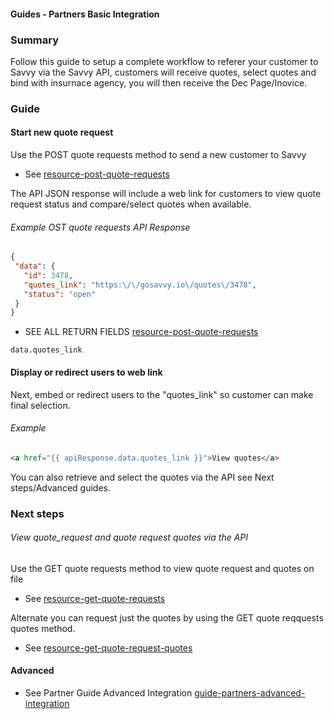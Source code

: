 #### Guides - Partners Basic Integration

### Summary

Follow this guide to setup a complete workflow to referer your customer to Savvy via the Savvy API, customers will receive quotes, select quotes and bind with insurnace agency, you will then receive the Dec Page/Inovice.

### Guide

#### Start new quote request
Use the POST quote requests method to send a new customer to Savvy
 - See [resource-post-quote-requests](../../resource-post-quote-requests.md)
 
The API JSON response will include a web link for customers to view quote request status and compare/select quotes when available. 
 
###### Example OST quote requests API Response
 ```json
{
  "data": {
    "id": 3478,
    "quotes_link": "https:\/\/gosavvy.io\/quotes\/3478",
    "status": "open"
  }
}
```
 - SEE ALL RETURN FIELDS [resource-post-quote-requests](../../resource-post-quote-requests.md)
 
 ```data.quotes_link```
#### Display or redirect users to web link 
Next, embed or redirect users to the "quotes_link" so customer can make final selection.
 
###### Example 
 ```html
<a href="{{ apiResponse.data.quotes_link }}">View quotes</a>
```

You can also retrieve and select the quotes via the API see Next steps/Advanced guides. 
 
### Next steps

###### View quote_request and quote request quotes via the API

Use the GET quote requests method to view quote request and quotes on file
 - See [resource-get-quote-requests](../../resource-get-quote-requests.md)

Alternate you can request just the quotes by using the GET quote reqquests quotes method.
 - See [resource-get-quote-request-quotes](../../resource-get-quote-request-quotes.md)


#### Advanced 
  - See Partner Guide Advanced Integration [guide-partners-advanced-integration](guide-partners-advanced-integration.md)
  
 